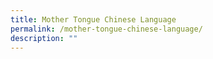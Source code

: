 ```yaml
---
title: Mother Tongue Chinese Language
permalink: /mother-tongue-chinese-language/
description: ""
---
```

